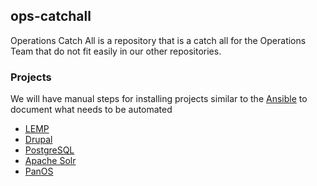 ## ops-catchall

Operations Catch All is a repository that is a catch all for the Operations Team
that do not fit easily in our other repositories.

### Projects

We will have manual steps for installing projects similar to the [Ansible](https://github.com/pulibrary/princeton_ansible) to document what needs to be automated

  * [LEMP](projects/lemp.md)
  * [Drupal](projects/drupal.md)
  * [PostgreSQL](projects/postgresql.md)
  * [Apache Solr](projects/apache_solr.md)
  * [PanOS](projects/panos_editing.md)